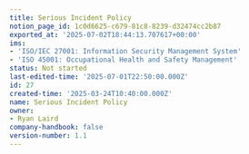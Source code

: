 ```yaml
---
title: Serious Incident Policy
notion_page_id: 1c0d6625-c679-81c8-8239-d32474cc2b87
exported_at: '2025-07-02T18:44:13.707617+00:00'
ims:
- 'ISO/IEC 27001: Information Security Management System'
- 'ISO 45001: Occupational Health and Safety Management'
status: Not started
last-edited-time: '2025-07-01T22:50:00.000Z'
id: 27
created-time: '2025-03-24T10:40:00.000Z'
name: Serious Incident Policy
owner:
- Ryan Laird
company-handbook: false
version-number: 1.1
---
```


<!-- Unsupported block type: unsupported -->